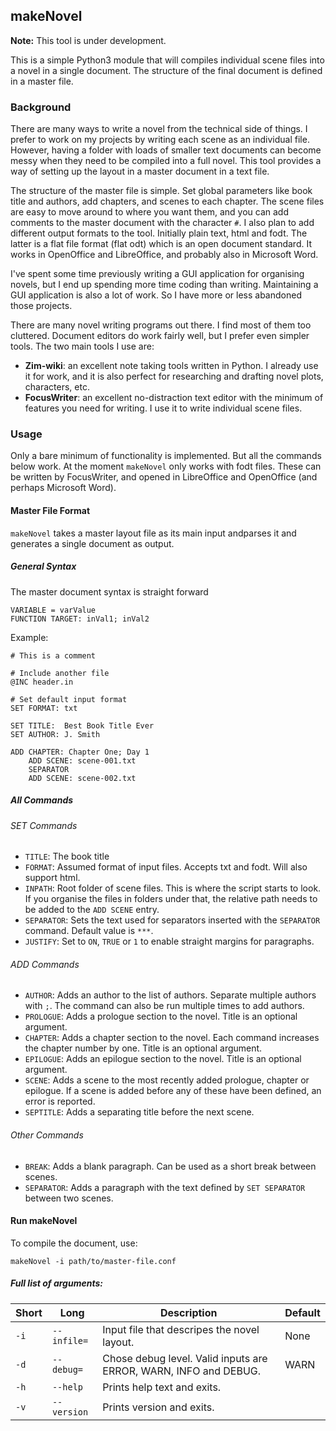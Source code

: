 ## makeNovel

**Note:** This tool is under development.

This is a simple Python3 module that will compiles individual scene files into a novel in a single
document. The structure of the final document is defined in a master file.

### Background

There are many ways to write a novel from the technical side of things. I prefer to work on my
projects by writing each scene as an individual file. However, having a folder with loads of smaller
text documents can become messy when they need to be compiled into a full novel. This tool provides
a way of setting up the layout in a master document in a text file.

The structure of the master file is simple. Set global parameters like book title and authors, add
chapters, and scenes to each chapter. The scene files are easy to move around to where you want
them, and you can add comments to the master document with the character `#`. I also plan to add
different output formats to the tool. Initially plain text, html and fodt. The latter is a flat file
format (flat odt) which is an open document standard. It works in OpenOffice and LibreOffice, and
probably also in Microsoft Word.

I've spent some time previously writing a GUI application for organising novels, but I end up
spending more time coding than writing. Maintaining a GUI application is also a lot of work. So I
have more or less abandoned those projects.

There are many novel writing programs out there. I find most of them too cluttered. Document editors
do work fairly well, but I prefer even simpler tools. The two main tools I use are:

* **Zim-wiki**: an excellent note taking tools written in Python. I already use it for work, and it
   is also perfect for researching and drafting novel plots, characters, etc.
* **FocusWriter**: an excellent no-distraction text editor with the minimum of features you need for
   writing. I use it to write individual scene files.

### Usage

Only a bare minimum of functionality is implemented. But all the commands below work. At the moment
`makeNovel` only works with fodt files. These can be written by FocusWriter, and opened in
LibreOffice and OpenOffice (and perhaps Microsoft Word).

#### Master File Format

`makeNovel` takes a master layout file as its main input andparses it and generates a single
document as output.

##### General Syntax

The master document syntax is straight forward

    VARIABLE = varValue
    FUNCTION TARGET: inVal1; inVal2

Example:

    # This is a comment
    
    # Include another file
    @INC header.in

    # Set default input format
    SET FORMAT: txt
    
    SET TITLE:  Best Book Title Ever
    SET AUTHOR: J. Smith
    
    ADD CHAPTER: Chapter One; Day 1
        ADD SCENE: scene-001.txt
        SEPARATOR
        ADD SCENE: scene-002.txt

##### All Commands

###### SET Commands

* `TITLE`: The book title
* `FORMAT`: Assumed format of input files. Accepts txt and fodt. Will also support html.
* `INPATH`: Root folder of scene files. This is where the script starts to look. If you organise
   the files in folders under that, the relative path needs to be added to the `ADD SCENE` entry.
* `SEPARATOR`: Sets the text used for separators inserted with the `SEPARATOR` command. Default
   value is `***`.
* `JUSTIFY`: Set to `ON`, `TRUE` or `1` to enable straight margins for paragraphs.

###### ADD Commands

* `AUTHOR`: Adds an author to the list of authors. Separate multiple authors with `;`. The command
   can also be run multiple times to add authors.
* `PROLOGUE`: Adds a prologue section to the novel. Title is an optional argument.
* `CHAPTER`: Adds a chapter section to the novel. Each command increases the chapter number by one.
   Title is an optional argument.
* `EPILOGUE`: Adds an epilogue section to the novel. Title is an optional argument.
* `SCENE`: Adds a scene to the most recently added prologue, chapter or epilogue. If a scene is
   added before any of these have been defined, an error is reported.
* `SEPTITLE`: Adds a separating title before the next scene.

###### Other Commands

* `BREAK`: Adds a blank paragraph. Can be used as a short break between scenes.
* `SEPARATOR`: Adds a paragraph with the text defined by `SET SEPARATOR` between two scenes.

#### Run makeNovel

To compile the document, use:

    makeNovel -i path/to/master-file.conf

##### Full list of arguments:

| Short | Long        | Description                                                      | Default |
|-------|-------------|------------------------------------------------------------------|---------|
| `-i`  | `--infile=` | Input file that descripes the novel layout.                      | None    |
| `-d`  | `--debug=`  | Chose debug level. Valid inputs are ERROR, WARN, INFO and DEBUG. | WARN    |
| `-h`  | `--help`    | Prints help text and exits.                                      |         |
| `-v`  | `--version` | Prints version and exits.                                        |         |
